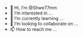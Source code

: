 - 👋 Hi, I’m @Shwe77mm
- 👀 I’m interested in ...
- 🌱 I’m currently learning ...
- 💞️ I’m looking to collaborate on ...
- 📫 How to reach me ...

<!---
Shwe77mm/Shwe77mm is a ✨ special ✨ repository because its `README.md` (this file) appears on your GitHub profile.
You can click the Preview link to take a look at your changes.
--->
